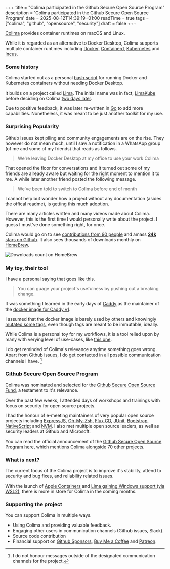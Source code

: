 +++
title = "Colima participated in the Github Secure Open Source Program"
description = 'Colima participated in the Github Secure Open Source Program'
date = 2025-08-12T14:39:19+01:00
readTime = true
tags = ["colima", "github", "opensource", "security"]
draft = false
+++

[Colima](https://github.com/abiosoft/colima) provides container runtimes on macOS and Linux.

While it is regarded as an alternative to Docker Desktop, Colima supports multiple container runtimes
including [Docker](https://docker.com), [Containerd](https://containerd.io), [Kubernetes](https://kubernetes.io) and [Incus](https://linuxcontainers.org/incus).

### Some history

Colima started out as a personal [bash script](https://github.com/abiosoft/colima/blob/81cd704a6a8ce970cca75b47a54975a56b2c3afe/limakube) for running Docker and Kubernetes containers without needing Docker Desktop.

It builds on a project called [Lima](https://github.com/lima-vm/lima). The initial name was in fact, [LimaKube](https://github.com/abiosoft/colima/blob/81cd704a6a8ce970cca75b47a54975a56b2c3afe/README.md) before deciding on Colima [two days later](https://github.com/abiosoft/colima/commit/d0686356eb7c81bf453b63746e6219ca4f90ad58).

Due to positive feedback, it was later re-written in [Go](https://go.dev) to add more capabilities.
Nonetheless, it was meant to be just another toolkit for my use.

### Surprising Popularity

Github issues kept piling and community engagements are on the rise. They however do not mean much, until I saw a notification
in a WhatsApp group (of me and some of my friends) that reads as follows.

> We're leaving Docker Desktop at my office to use your work Colima

That opened the floor for conversations and it turned out some of my friends are already aware but waiting for the right
moment to mention it to me. A while later another friend posted the following message.

> We've been told to switch to Colima before end of month

I cannot help but wonder how a project without any documentation (asides the offical readme), is getting this much
adoption.

There are many articles written and many videos made about Colima. However, this is the first time I would personally
write about the project. I guess I must've done something right, for once.

Colima would go on to see [contributions from 90 people](https://github.com/abiosoft/colima/graphs/contributors)
and amass [**24k** stars on Github](https://github.com/abiosoft/colima/stargazers).
It also sees thousands of downloads monthly on [HomeBrew](https://formulae.brew.sh/formula/colima).

![Downloads count on HomeBrew](/images/1755005959_colimagsosf_1.jpg#small)

### My toy, their tool

I have a personal saying that goes like this.

> You can guage your project's usefulness by pushing out a breaking change.

It was something I learned in the early days of [Caddy](https://caddyserver.com) as the maintainer of the
[docker image for Caddy v1](https://hub.docker.com/r/abiosoft/caddy).

I assumed that the docker image is barely used by others and knowingly [mutated some tags](https://github.com/abiosoft/caddy-docker/issues/31), even though tags are meant to be immutable, ideally.

While Colima is a personal toy for my workflows, it is a tool relied upon by many with verying level of use-cases, like [this one](https://youtu.be/CuCC_r79gck?t=530).

I do get reminded of Colima's relevance anytime something goes wrong. Apart from Github issues, I do get contacted in all
possible communication channels I have. [^1]

### Github Secure Open Source Program

Colima was nominated and selected for the [Github Secure Open Source Fund](https://resources.github.com/github-secure-open-source-fund/),
a testament to it's relevance.

Over the past few weeks, I attended days of workshops and trainings with focus on security for open source projects.

I had the honour of e-meeting maintainers of very popular open source projects including
[ExpressJS](https://expressjs.com/), [Oh-My-Zsh](https://ohmyz.sh/), [Flux CD](https://fluxcd.io/), [JUnit](https://junit.org/),
[Bootstrap](https://getbootstrap.com/), [NativeScript](https://nativescript.org/) and [NVM](https://github.com/nvm-sh/nvm).
I also met multiple open source leaders, as well as security leaders at Github and Microsoft.

You can read the official announcement of the [Github Secure Open Source Program here](https://github.blog/open-source/maintainers/securing-the-supply-chain-at-scale-starting-with-71-important-open-source-projects/), which mentions Colima alongside 70 other projects.


### What is next?

The current focus of the Colima project is to improve it's stability, attend to security and bug fixes, and reliability related issues.

With the launch of [Apple Containers](https://github.com/apple/container/) and [Lima gaining Windows support (via WSL2)](https://lima-vm.io/docs/config/vmtype/#wsl2),
there is more in store for Colima in the coming months.

### Supporting the project

You can support Colima in multiple ways.

- Using Colima and providing valuable feedback.
- Engaging other users in communication channels (Github issues, Slack).
- Source code contribution
- Financial support on [Github Sponsors](https://github.com/sponsors/abiosoft/), [Buy Me a Coffee](https://buymeacoffee.com/abiosoft) and [Patreon](www.patreon.com/colima).

[^1]: I do not honour messages outside of the designated communication channels for the project.
